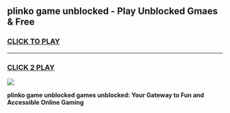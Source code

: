 
## plinko game unblocked - Play Unblocked Gmaes & Free
<h3>
<a href="https://news.freeplayer.one?title=plinko_game_unblocked&ref=16F">CLICK TO PLAY</a></h3>
<hr>

<h3>
<a href="https://news.freeplayer.one?title=plinko_game_unblocked&ref=16F">CLICK 2 PLAY</a>
  
</h3>

<a href="https://news.freeplayer.one?title=plinko_game_unblocked&ref=16F/"><img src="https://clearcache.store/games.png"></a>


**plinko game unblocked games unblocked: Your Gateway to Fun and Accessible Online Gaming**
